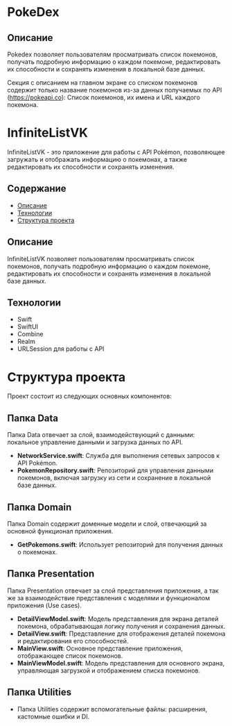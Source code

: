 # PokeDex
## Описание

Pokedex позволяет пользователям просматривать список покемонов, получать подробную информацию о каждом покемоне, редактировать их способности и сохранять изменения в локальной базе данных.

Секция с описанием на главном экране со списком покемонов содержит только название покемонов из-за данных получаемых по API (https://pokeapi.co): Список покемонов, их имена и URL каждого покемона.

# InfiniteListVK

InfiniteListVK - это приложение для работы с API Pokémon, позволяющее загружать и отображать информацию о покемонах, а также редактировать их способности и сохранять изменения.

## Содержание

- [Описание](#описание)
- [Технологии](#технологии)
- [Структура проекта](#структура-проекта)

## Описание

InfiniteListVK позволяет пользователям просматривать список покемонов, получать подробную информацию о каждом покемоне, редактировать их способности и сохранять изменения в локальной базе данных.

## Технологии

- Swift
- SwiftUI
- Combine
- Realm
- URLSession для работы с API

# Структура проекта

Проект состоит из следующих основных компонентов:

## Папка Data
Папка Data отвечает за слой, взаимодействующий с данными: локальное управление данными и загрузка данных по API.
- **NetworkService.swift**: Служба для выполнения сетевых запросов к API Pokémon.
- **PokemonRepository.swift**: Репозиторий для управления данными покемонов, включая загрузку из сети и сохранение в локальной базе данных.
## Папка Domain
Папка Domain содержит доменные модели и слой, отвечающий за основной функционал приложения.
- **GetPokemons.swift**: Использует репозиторий для получения данных о покемонах.
## Папка Presentation
Папка Presentation отвечает за слой представления приложения, а так же за взаимодействие представления с моделями и функционалом приложения (Use cases).
- **DetailViewModel.swift**: Модель представления для экрана деталей покемона, обрабатывающая логику получения и сохранения данных.
- **DetailView.swift**: Представление для отображения деталей покемона и редактирования его способностей.
- **MainView.swift**: Основное представление приложения, отображающее список покемонов.
- **MainViewModel.swift**: Модель представления для основного экрана, управляющая загрузкой и отображением списка покемонов.
## Папка Utilities
- Папка Utilities содержит вспомогательные файлы: расширения, кастомные ошибки и DI. 
